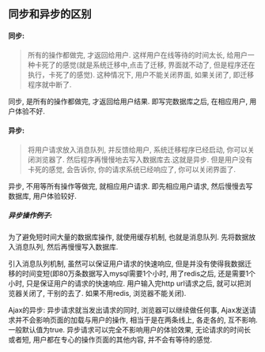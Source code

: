 ## 同步和异步的区别

#### 同步:
>所有的操作都做完, 才返回给用户. 这样用户在线等待的时间太长, 给用户一种卡死了的感觉(就是系统迁移中,点击了迁移, 界面就不动了,
但是程序还在执行，卡死了的感觉). 这种情况下, 用户不能关闭界面, 如果关闭了, 即迁移程序就中断了.

同步, 是所有的操作都做完, 才返回给用户结果. 即写完数据库之后, 在相应用户, 用户体验不好.

#### 异步:
> 将用户请求放入消息队列, 并反馈给用户, 系统迁移程序已经启动, 你可以关闭浏览器了. 然后程序再慢慢地去写入数据库去.这就是异步.
但是用户没有卡死的感觉, 会告诉你, 你的请求系统已经响应了, 你可以关闭界面了.

异步, 不用等所有操作等做完, 就相应用户请求. 即先相应用户请求, 然后慢慢去写数据库, 用户体验较好.

##### 异步操作例子:
为了避免短时间大量的数据库操作, 就使用缓存机制, 也就是消息队列. 先将数据放入消息队列, 然后再慢慢写入数据库.

引入消息队列机制, 虽然可以保证用户请求的快速响应, 但是并没有使得我数据迁移的时间变短(即80万条数据写入mysql需要1个小时, 用了redis之后, 
还是需要1个小时, 只是保证用户的请求的快速响应. 用户输入完http url请求之后, 就可以把浏览器关闭了, 干别的去了. 如果不用redis, 浏览器不能关闭).

Ajax的异步:
异步请求就当发出请求的同时, 浏览器可以继续做任何事, Ajax发送请求并不会影响页面的加载与用户的操作, 相当于是在两条线上, 各走各的, 互不影响.
一般默认值为true. 异步请求可以完全不影响用户的体验效果, 无论请求的时间长或者短, 用户都在专心的操作页面的其他内容, 并不会有等待的感觉.
